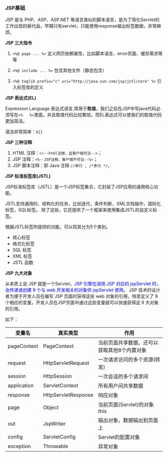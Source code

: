 ### JSP基础

JSP 是与 PHP、ASP、ASP.NET 等语言类似的脚本语言，是为了简化Servlet的工作出现的替代品，早期只有servlet，只能使用response输出标签数据，非常麻烦。

**JSP 三大指令**

1. `<%@ page ... %>`   定义网页依赖属性，比如脚本语言、error页面、缓存需求等等

2. `<%@ include ... %>`  包含其他文件（静态包含）

3. `<%@ taglib prefix="c" uri="http://java.sun.com/jsp/jstl/core" %>` 引入标签库的定义

**JSP 表达式(EL)**

Expression Language 表达式语言,常用于**取值**，我们之前在JSP中写java代码必须写在`<%   %>`里面。并且取值代码比较繁琐，而EL表达式可以使我们的取值代码更加简洁。

语法非常简单：`${}`

**JSP 三种注释**

1. HTML 注释：`<!--html注释，且客户端可见-->`；
2. JSP 注释：`<%--JSP注释，客户端不可见--%>`；
3. JSP 脚本注释：即 Java 注释 `//单行 , /*多行 */`。

**JSP 标准标签库(JSTL)**

JSP标准标签库（JSTL）是一个JSP标签集合，它封装了JSP应用的通用核心功能。

JSTL支持通用的、结构化的任务，比如迭代，条件判断，XML文档操作，国际化标签，SQL标签。 除了这些，它还提供了一个框架来使用集成JSTL的自定义标签。

根据JSTL标签所提供的功能，可以将其分为5个类别。

- 核心标签
- 格式化标签
- SQL 标签
- XML 标签
- JSTL 函数

**JSP 九大对象**

从本质上说 JSP 就是一个Servlet，<font color='blue'>JSP 引擎在调用 JSP 对应的 jspServlet 时，会传递或创建 9 个与 web 开发相关的对象供 jspServlet 使用</font>。 JSP 技术的设计者为便于开发人员在编写 JSP 页面时获得这些 web 对象的引用，特意定义了 9 个相应的变量，开发人员在JSP页面中通过这些变量就可以快速获得这 9 大对象的引用。

如下：

| 变量名      | 真实类型            | 作用                                        |
| ----------- | ------------------- | ------------------------------------------- |
| pageContext | PageContext         | 当前页面共享数据，还可以获取其他8个内置对象 |
| request     | HttpServletRequest  | 一次请求访问的多个资源(转发)                |
| session     | HttpSession         | 一次会话的多个请求间                        |
| application | ServletContext      | 所有用户间共享数据                          |
| response    | HttpServletResponse | 响应对象                                    |
| page        | Object              | 当前页面(Servlet)的对象  this               |
| out         | JspWriter           | 输出对象，数据输出到页面上                  |
| config      | ServletConfig       | Servlet的配置对象                           |
| exception   | Throwable           | 异常对象                                    |
